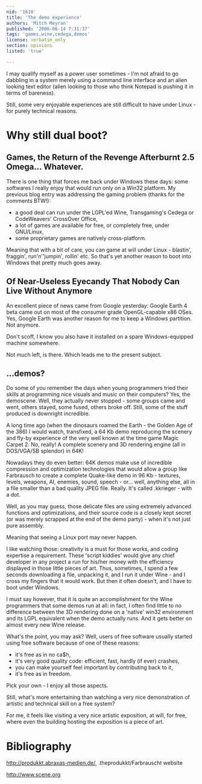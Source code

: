 ```yaml
---
nid: '1610'
title: 'The demo experience'
authors: 'Mitch Meyran'
published: '2006-06-14 7:31:37'
tags: 'games,wine,cedega,demos'
license: verbatim_only
section: opinions
listed: 'true'

---
```

I may qualify myself as a power user sometimes - I'm not afraid to go dabbling in a system merely using a command line interface and an alien looking text editor (alien looking to those who think Notepad is pushing it in terms of bareness).

Still, some very enjoyable experiences are still difficult to have under Linux - for purely technical reasons.


<!--break-->



# Why still dual boot?


## Games, the Return of the Revenge Afterburnt 2.5 Omega... Whatever.

There is one thing that forces me back under Windows these days: some softwares I really enjoy that would run only on a Win32 platform. My previous blog entry was addressing the gaming problem (thanks for the comments BTW!):


* a good deal can run under the LGPL'ed Wine, Transgaming's Cedega or CodeWeavers' CrossOver Office,
* a lot of games are available for free, or completely free, under GNU/Linux,
* some proprietary games are natively cross-platform.

Meaning that with a bit of care, you can game at will under Linux - blastin', fraggin', run'n''jumpin', rollin' etc. So that's yet another reason to boot into Windows that pretty much goes away.


## Of Near-Useless Eyecandy That Nobody Can Live Without Anymore

An excellent piece of news came from Google yesterday: Google Earth 4 beta came out on most of the consumer grade OpenGL-capable x86 OSes. Yes, Google Earth was another reason for me to keep a Windows partition. Not anymore.

Don't scoff, I know you also have it installed on a spare Windows-equipped machine somewhere.

Not much left, is there. Which leads me to the present subject.


## ...demos?

Do some of you remember the days when young programmers tried their skills at programming nice visuals and music on their computers? Yes, the demoscene. Well, they actually never stopped - some groups came and went, others stayed, some fused, others broke off. Still, some of the stuff produced is downright incredible.

A long time ago (when the dinosaurs roamed the Earth - the Golden Age of the 386) I would watch, transfixed, a 64 Kb demo reproducing the scenery and fly-by experience of the very well known at the time game Magic Carpet 2. No, really! A complete scenery and 3D rendering engine (all in DOS/VGA/SB splendor) in 64K!

Nowadays they do even better: 64K demos make use of incredible compression and optimization technologies that would allow a group like Farbrausch to create a complete Quake-like demo in 96 Kb - textures, levels, weapons, AI, enemies, sound, speech - or... well, anything else, all in a file smaller than a bad quality JPEG file. Really. It's called .kkrieger - with a dot.

Well, as you may guess, those delicate files are using extremely advanced functions and optimizations, and their source code is a closely kept secret (or was merely scrapped at the end of the demo party) - when it's not just pure assembly.

Meaning that seeing a Linux port may never happen.

I like watching those: creativity is a must for those works, and coding expertise a requirement. These 'script kiddies' would give any chief developer in any project a run for his/her money with the efficiency displayed in those little pieces of art. Thus, sometimes, I spend a few seconds downloading a file, unpacking it, and I run it under Wine - and I cross my fingers that it would work. But then it often doesn't, and I have to boot under Windows.

I must say however, that it is quite an accomplishment for the Wine programmers that some demos run at all: in fact, I often find little to no difference between the 3D rendering done on a 'native' win32 environment and its LGPL equivalent when the demo actually runs. And it gets better on almost every new Wine release.

What's the point, you may ask? Well, users of free software usually started using free software because of one of these reasons:


* it's free as in no ca$h,
* it's very good quality code: efficient, fast, hardly (if ever) crashes,
* you can make yourself feel important by contributing back to it,
* it's free as in freedom.

Pick your own - I enjoy all those aspects.

Still, what's more entertaining than watching a very nice demonstration of artistic and technical skill on a free system?

For me, it feels like visiting a very nice artistic exposition, at will, for free, where even the building hosting the exposition is a piece of art.


# Bibliography

http://produkkt.abraxas-medien.de/, .theprodukkt/Farbrauscht website

http://www.scene.org



